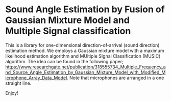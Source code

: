 # Sound Angle Estimation by Fusion of Gaussian Mixture Model and Multiple Signal classification

This is a library for one-dimensional direction-of-arrival (sound direction) estimation method.
We employs a Gaussian mixture model with a maximum likelihood estimation algorithm and MUltiple SIgnal Classification (MUSIC) algorithm.
The idea can be found in the following paper; https://www.researchgate.net/publication/318555734_Multiple_Frequency_and_Source_Angle_Estimation_by_Gaussian_Mixture_Model_with_Modified_Microphone_Array_Data_Model.
Note that microphones are arranged in a one straight line.

Enjoy!
